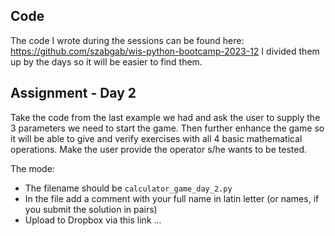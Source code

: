 
## Code

The code I wrote during the sessions can be found here:
https://github.com/szabgab/wis-python-bootcamp-2023-12
I divided them up by the days so it will be easier to find them.

## Assignment - Day 2

Take the code from the last example we had and ask the user to supply the 3 parameters we need to start the game. Then further enhance the game so it will be able to give and verify exercises with all 4 basic mathematical operations. Make the user provide the operator s/he wants to be tested.

The mode:
* The filename should be `calculator_game_day_2.py`
* In the file add a comment with your full name in latin letter (or names, if you submit the solution in pairs)
* Upload to Dropbox via this link ...
